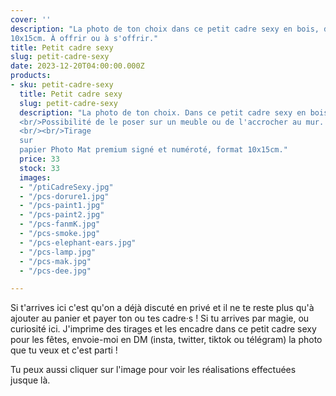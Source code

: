 ```yaml
---
cover: ''
description: "La photo de ton choix dans ce petit cadre sexy en bois, double contour Noir et Bois clair, format 
10x15cm. À offrir ou à s'offrir."
title: Petit cadre sexy
slug: petit-cadre-sexy
date: 2023-12-20T04:00:00.000Z
products:
- sku: petit-cadre-sexy
  title: Petit cadre sexy
  slug: petit-cadre-sexy
  description: "La photo de ton choix. Dans ce petit cadre sexy en bois, double contour Noir et Bois clair. 
  <br/>Possibilité de le poser sur un meuble ou de l'accrocher au mur. 
  <br/><br/>Tirage 
  sur 
  papier Photo Mat premium signé et numéroté, format 10x15cm."
  price: 33
  stock: 33
  images:
  - "/ptiCadreSexy.jpg"
  - "/pcs-dorure1.jpg"
  - "/pcs-paint1.jpg"
  - "/pcs-paint2.jpg"
  - "/pcs-fanmK.jpg"
  - "/pcs-smoke.jpg"
  - "/pcs-elephant-ears.jpg"
  - "/pcs-lamp.jpg"
  - "/pcs-mak.jpg"
  - "/pcs-dee.jpg"

---
```


Si t'arrives ici c'est qu'on a déjà discuté en privé et il ne te reste plus qu'à ajouter au panier et payer ton ou tes
cadre·s !
Si tu arrives par magie, ou curiosité ici. J'imprime des tirages et les encadre dans ce petit cadre sexy pour les
fêtes, envoie-moi en DM (insta, twitter, tiktok ou télégram) la photo que tu veux et c'est parti !

Tu peux  aussi cliquer sur l'image pour voir les réalisations effectuées jusque là.
